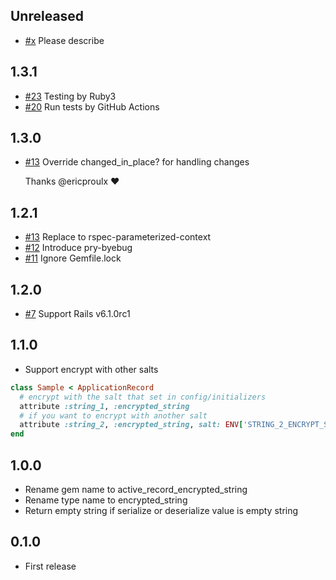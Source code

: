 ## Unreleased

- [#x](https://github.com/kamillle/active_record_encrypted_string/pull/x) Please describe

## 1.3.1

- [#23](https://github.com/kamillle/active_record_encrypted_string/pull/23) Testing by Ruby3
- [#20](https://github.com/kamillle/active_record_encrypted_string/pull/20) Run tests by GitHub Actions

## 1.3.0

- [#13](https://github.com/kamillle/active_record_encrypted_string/pull/16) Override changed_in_place? for handling changes

   Thanks @ericproulx :heart:

## 1.2.1

- [#13](https://github.com/kamillle/active_record_encrypted_string/pull/13) Replace to rspec-parameterized-context
- [#12](https://github.com/kamillle/active_record_encrypted_string/pull/12) Introduce pry-byebug
- [#11](https://github.com/kamillle/active_record_encrypted_string/pull/11) Ignore Gemfile.lock

## 1.2.0

- [#7](https://github.com/kamillle/active_record_encrypted_string/pull/7) Support Rails v6.1.0rc1

## 1.1.0

- Support encrypt with other salts

```ruby
class Sample < ApplicationRecord
  # encrypt with the salt that set in config/initializers
  attribute :string_1, :encrypted_string
  # if you want to encrypt with another salt
  attribute :string_2, :encrypted_string, salt: ENV['STRING_2_ENCRYPT_SALT']
end
```

## 1.0.0

- Rename gem name to active_record_encrypted_string
- Rename type name to encrypted_string
- Return empty string if serialize or deserialize value is empty string

## 0.1.0

- First release
